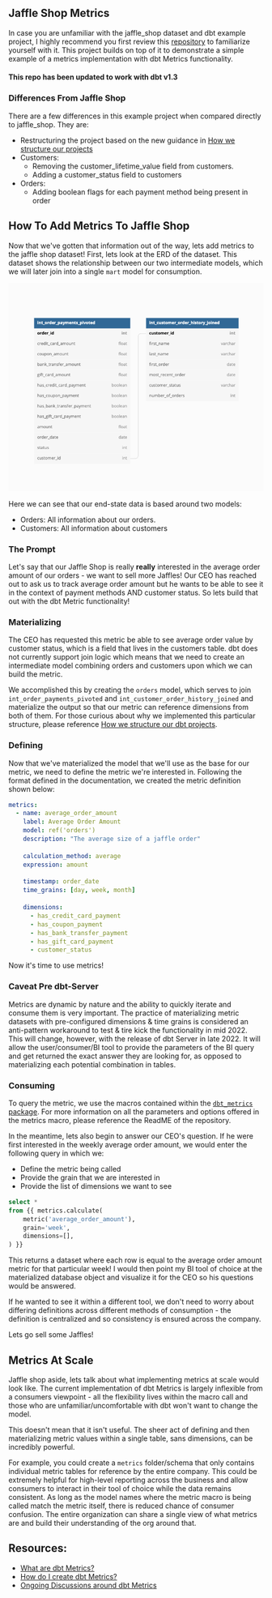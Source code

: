 ## Jaffle Shop Metrics 
In case you are unfamiliar with the jaffle_shop dataset and dbt example project, I highly recommend you first review this [repository](https://github.com/dbt-labs/jaffle_shop) to familiarize yourself with it. This project builds on top of it to demonstrate a simple example of a metrics implementation with dbt Metrics functionality.

#### **This repo has been updated to work with dbt v1.3**

### Differences From Jaffle Shop
There are a few differences in this example project when compared directly to 
jaffle_shop. They are:
- Restructuring the project based on the new guidance in [How we structure our projects](https://docs.getdbt.com/guides/best-practices/how-we-structure/1-guide-overview)
- Customers:
    - Removing the customer_lifetime_value field from customers. 
    - Adding a customer_status field to customers
- Orders:
    - Adding boolean flags for each payment method being present in order

## How To Add Metrics To Jaffle Shop
Now that we've gotten that information out of the way, lets add metrics to the 
jaffle shop dataset! First, lets look at the ERD of the dataset. This dataset shows 
the relationship between our two intermediate models, which we will later join into a 
single `mart` model for consumption.

![Jaffle Shop ERD](etc/jaffle_shop_endstate_erd.png)

Here we can see that our end-state data is based around two models:
- Orders: All information about our orders. 
- Customers: All information about customers

### The Prompt
Let's say that our Jaffle Shop is really **really** interested in the average 
order amount of our orders - we want to sell more Jaffles! Our CEO has reached
out to ask us to track average order amount but he wants to be able to see
it in the context of payment methods AND customer status. So lets build that out 
with the dbt Metric functionality!

### Materializing 
The CEO has requested this metric be able to see average order value by customer status,
which is a field that lives in the customers table. dbt does not currently support
join logic which means that we need to create an intermediate model combining orders 
and customers upon which we can build the metric. 

We accomplished this by creating the `orders` model, which serves 
to join `int_order_payments_pivoted` and `int_customer_order_history_joined` and materialize the output so that our metric can reference dimensions from both of them. For those curious about why we implemented this particular structure, please reference [How we structure our dbt projects](https://docs.getdbt.com/guides/best-practices/how-we-structure/1-guide-overview).

### Defining
Now that we've materialized the model that we'll use as the base for our metric, 
we need to define the metric we're interested in. Following the format defined 
in the documentation, we created the metric definition shown below:

```yaml
metrics:
  - name: average_order_amount
    label: Average Order Amount
    model: ref('orders')
    description: "The average size of a jaffle order"

    calculation_method: average
    expression: amount

    timestamp: order_date
    time_grains: [day, week, month]

    dimensions:
      - has_credit_card_payment
      - has_coupon_payment
      - has_bank_transfer_payment
      - has_gift_card_payment
      - customer_status
```

Now it's time to use metrics!

### Caveat Pre dbt-Server
Metrics are dynamic by nature and the ability to quickly iterate and
consume them is very important. The practice of materializing metric datasets
with pre-configured dimensions & time grains is considered an anti-pattern workaround to 
test & tire kick the functionality in mid 2022. This will change, however, with the release of 
dbt Server in late 2022. It will allow the user/consumer/BI tool to provide the 
parameters of the BI query and get returned the exact answer they are looking for,
as opposed to materializing each potential combination in tables.

### Consuming
To query the metric, we use the macros contained within the [`dbt_metrics` package](https://github.com/dbt-labs/dbt_metrics). For more information on all the parameters and options offered in the metrics macro, please reference the ReadME of the repository.

In the meantime, lets also begin to answer our CEO's question. If he were first interested in the weekly average order amount, we would enter the following query in which we:
- Define the metric being called
- Provide the grain that we are interested in
- Provide the list of dimensions we want to see

```sql
select * 
from {{ metrics.calculate(
    metric('average_order_amount'),
    grain='week',
    dimensions=[],
) }}
```

This returns a dataset where each row is equal to the average order amount metric 
for that particular week! I would then point my BI tool of choice at the materialized database 
object and visualize it for the CEO so his questions would be answered. 

If he wanted to see it within a different tool, we don't need to worry about differing
definitions across different methods of consumption - the definition is centralized
and so consistency is ensured across the company.

Lets go sell some Jaffles!

## Metrics At Scale
Jaffle shop aside, lets talk about what implementing metrics at scale would look like. The current implementation of dbt Metrics is largely inflexible from a consumers viewpoint - all the flexibility lives within the macro call and those who are unfamiliar/uncomfortable with dbt won't want to change the model. 

This doesn't mean that it isn't useful. The sheer act of defining and then materializing metric values within a single table, sans dimensions, can be incredibly powerful. 

For example, you could create a `metrics` folder/schema that only contains individual metric tables for reference by the entire company. This could be extremely helpful for high-level reporting across the business and allow consumers to interact in their tool of choice while the data remains consistent. As long as the model names where the metric macro is being called match the metric itself, there is reduced chance of consumer confusion. The entire organization can share a single view of what metrics are and build their understanding of the org around that.


## Resources:
- [What are dbt Metrics?](https://docs.getdbt.com/docs/building-a-dbt-project/metrics#about-metrics)
- [How do I create dbt Metrics?](https://docs.getdbt.com/docs/building-a-dbt-project/metrics#declaring-a-metric)
- [Ongoing Discussions around dbt Metrics](https://docs.getdbt.com/docs/building-a-dbt-project/metrics#ongoing-discussions)
